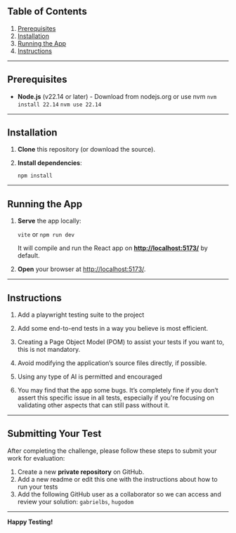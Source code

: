 ## Table of Contents

1. [Prerequisites](#prerequisites)
2. [Installation](#installation)
3. [Running the App](#running-the-app)
4. [Instructions](#instructions)

---

## Prerequisites

- **Node.js** (v22.14 or later) - Download from nodejs.org or use nvm
  `nvm install 22.14`
  `nvm use 22.14`

---

## Installation

1. **Clone** this repository (or download the source).
2. **Install dependencies**:

   `npm install`

---

## Running the App

1. **Serve** the app locally:

   `vite` or `npm run dev`

   It will compile and run the React app on **<http://localhost:5173/>** by default.

2. **Open** your browser at <http://localhost:5173/>.

---

## Instructions

1. Add a playwright testing suite to the project

2. Add some end-to-end tests in a way you believe is most efficient.

3. Creating a Page Object Model (POM) to assist your tests if you want to, this is not mandatory.

4. Avoid modifying the application’s source files directly, if possible.

5. Using any type of AI is permitted and encouraged

6. You may find that the app some bugs. It’s completely fine if you don’t assert this specific issue in all tests, especially if you're focusing on validating other aspects that can still pass without it.

---

## Submitting Your Test

After completing the challenge, please follow these steps to submit your work for evaluation:

1. Create a new **private repository** on GitHub.
2. Add a new readme or edit this one with the instructions about how to run your tests
3. Add the following GitHub user as a collaborator so we can access and review your solution:
   `gabrielbs`, `hugodom`

---

**Happy Testing!**
